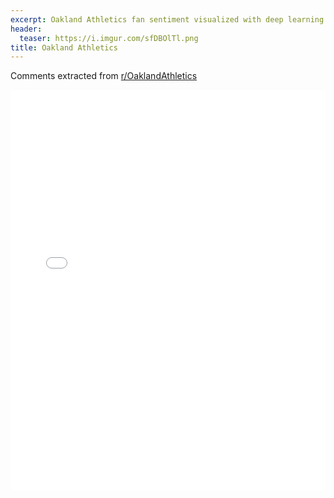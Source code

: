 ```yaml
---
excerpt: Oakland Athletics fan sentiment visualized with deep learning.
header:
  teaser: https://i.imgur.com/sfDBOlTl.png
title: Oakland Athletics
---
```


Comments extracted from [r/OaklandAthletics](https://reddit.com/r/OaklandAthletics)
<iframe id="igraph" scrolling="no" style="border:none;" seamless="seamless" src="/plots/MLB/OAK.html" height="640" width="100%"></iframe>